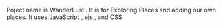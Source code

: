 Poject name is WanderLust .
It is for Exploring Places and adding our own places.
It uses JavaScript , ejs , and CSS 
